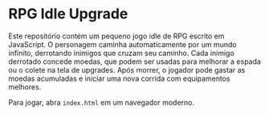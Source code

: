 # RPG Idle Upgrade

Este repositório contém um pequeno jogo idle de RPG escrito em JavaScript. O personagem caminha automaticamente por um mundo infinito, derrotando inimigos que cruzam seu caminho. Cada inimigo derrotado concede moedas, que podem ser usadas para melhorar a espada ou o colete na tela de upgrades. Após morrer, o jogador pode gastar as moedas acumuladas e iniciar uma nova corrida com equipamentos melhores.

Para jogar, abra `index.html` em um navegador moderno.
